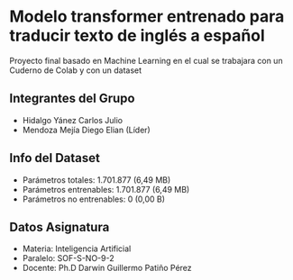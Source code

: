 # Modelo transformer entrenado para traducir texto de inglés a español

Proyecto final basado en Machine Learning en el cual se trabajara con un Cuderno de Colab y con un dataset

## Integrantes del Grupo

- Hidalgo Yánez Carlos Julio
- Mendoza Mejía Diego Elian (Líder)

## Info del Dataset

- Parámetros totales: 1.701.877 (6,49 MB)
- Parámetros entrenables: 1.701.877 (6,49 MB)
- Parámetros no entrenables: 0 (0,00 B)
 
## Datos Asignatura

- Materia: Inteligencia Artificial
- Paralelo: SOF-S-NO-9-2
- Docente: Ph.D Darwin Guillermo Patiño Pérez

